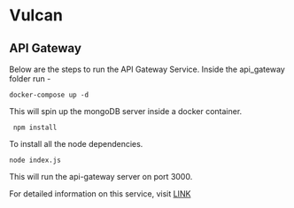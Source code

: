 # Vulcan

## API Gateway

Below are the steps to run the API Gateway Service. Inside the api_gateway folder run -

```
docker-compose up -d
```

This will spin up the mongoDB server inside a docker container.

```
 npm install
```

To install all the node dependencies.

```
node index.js
```

This will run the api-gateway server on port 3000.

For detailed information on this service, visit [LINK](https://github.com/airavata-courses/vulcan/wiki/API-GATEWAY-WIKI)